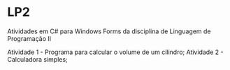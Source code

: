 # LP2
Atividades em C# para Windows Forms da disciplina de Linguagem de Programação II

Atividade 1 - Programa para calcular o volume de um cilindro;
Atividade 2 - Calculadora simples;
